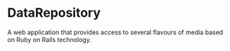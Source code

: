 # DataRepository
A web application that provides access to several flavours of media based on Ruby on Rails technology.
